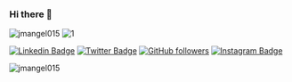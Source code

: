 ### Hi there 👋

<!--
**Jmangel015/Jmangel015** is a ✨ _special_ ✨ repository because its `README.md` (this file) appears on your GitHub profile.

<!-- Count Visitors-->
<span align="left"> <img src="https://komarev.com/ghpvc/?username=jmangel015&label=Profile%20views&color=0e75b6&style=flat" alt="jmangel015" /> </span>
![1](https://res.cloudinary.com/jmangel015/image/upload/v1605927301/banner_auto_x1_colored_toned_clbp8k.png)

<!-- Social Media-->
[![Linkedin Badge](https://img.shields.io/badge/-Jorge%20Angel-blue?style=social&logo=Linkedin&logoColor=blue&link=https://www.linkedin.com/in/jmangel015/)](https://www.linkedin.com/in/jmangel015/)
[![Twitter Badge](http://img.shields.io/badge/-@jmangel015-1ca0f1?style=social&logo=twitter&logoColor=blue&link=https://twitter.com/jmagel015)](https://twitter.com/jmangel015) 
[![GitHub followers](https://img.shields.io/github/followers/VedantKhairnar?label=Follow&style=social)](https://github.com/jmangel015/?tab=follow)
[![Instagram Badge](https://img.shields.io/badge/-jmangel015-blue?style=social&logo=Instagram&link=https://www.instagram.com/jmangel015/)](https://www.instagram.com/jmangel015/) 
<!-- Chart  probando telegram-->
<div align="">
    <img align="left" src="https://github-readme-stats.vercel.app/api?username=jmangel015&show_icons=true&locale=en&theme=yeblu" alt="jmangel015" />
</div>



